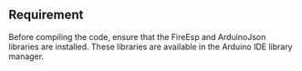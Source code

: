 ## Requirement

Before compiling the code, ensure that the FireEsp and ArduinoJson libraries are installed. These libraries are available in the Arduino IDE library manager.


